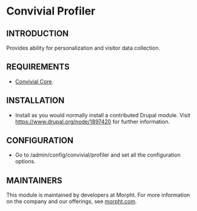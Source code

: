 # Convivial Profiler

## INTRODUCTION

Provides ability for personalization and visitor data collection.

## REQUIREMENTS

 * [Convivial Core](https://www.drupal.org/project/convivial_core).

## INSTALLATION

 * Install as you would normally install a contributed Drupal module. Visit
   https://www.drupal.org/node/1897420 for further information.

## CONFIGURATION

 * Go to /admin/config/convivial/profiler and set all the configuration options.

## MAINTAINERS

This module is maintained by developers at Morpht. For more information on the
company and our offerings, see [morpht.com](https://morpht.com/).
